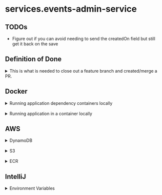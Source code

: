 # services.events-admin-service

## TODOs

- Figure out if you can avoid needing to send the createdOn field but still get it back on the save

## Definition of Done

<details>
  <summary>This is what is needed to close out a feature branch and created/merge a PR.</summary>

- Contract created/updated
- Dependencies added to pom(s) are commented with what their usage is
- Layers are created/updated and follows naming conventions:
    - Controller
    - Service
    - DAO
    - DTO
- Features and tests are added/updated
- API collection (Bruno) is updated and committed to api-client repository
- Bump the version of the app in the pom
- Update the [change log](./CHANGELOG.md)

</details>

## Docker

<details>
  <summary>Running application dependency containers locally</summary>

#### Start the containers

```bash
dockerlocalup
```

```bash
docker compose -f ./docker-compose.local.yml up -d
```

#### Stop the containers

```bash
dockerlocaldown
```

```bash
docker compose -f ./docker-compose.local.yml down
```

</details>

<br />

<details>
  <summary>Running application in a container locally</summary>

This is how to create a new build of the Application and package it into a Docker container

```bash
mvn package -Dpackaging=docker
```

Start the Event Admin Service in Docker

```bash
docker run -d --name events-admin-service -e MICRONAUT_ENVIRONMENTS=dev -e AWS_REGION=us-east-1 -p 8080:8080 events-admin-service:latest
```

```bash
docker stop events-admin-service
```

</details>

## AWS

<details>
<summary>DynamoDB</summary>

**Note** There is an alias assumed if using the `awslocalddb` command below. The alias assumes you have set the
following:

```bash
awslocalddb=aws --profile=local --endpoint-url http://localhost:8000
```

List out the tables created

```bash
awslocalddb dynamodb list-tables
```

List out data in a table

```bash
awslocalddb dynamodb scan --table-name SERVICES_EVENTS_ADMIN_SERVICE_LOCAL
```

</details>

<br />

<details>
<summary>S3</summary>

**Note** There is an alias assumed if using the `awslocals3` command below. The alias assumes you have set the
following:

```
awslocals3=aws --profile=local --endpoint-url http://localhost:9090
```

List out the buckets that exits

```bash
awslocals3 s3 ls
```

List out the files in a bucket

```bash
awslocals3 s3 ls event-admin-service-file-storage
```

List out the content of a file in a bucket

```bash
awslocals3 s3 cp s3://event-admin-service-file-storage/4f2d25cc-cb66-4e29-ac36-c20ce83fb28a/2024-04-16T20:13:19.074960.csv -
```

</details>

<br />

<details>
<summary>ECR</summary>

#### Registry

654918520080.dkr.ecr.us-east-1.amazonaws.com

#### Repository

services.events-admin-service

#### Logging in

```bash
aws ecr get-login-password --region us-east-1 | docker login --username AWS --password-stdin 654918520080.dkr.ecr.us-east-1.amazonaws.com
```

#### List Repositories

```bash
aws ecr describe-repositories
```

#### Tag a version to publish

Run the below command to list the images and their identifiers

```bash
dokcer images
```

```bash
docker tag identifier_from_docker_images 654918520080.dkr.ecr.us-east-1.amazonaws.com/services.events-admin-service
docker tag 2c65d71c3137 654918520080.dkr.ecr.us-east-1.amazonaws.com/services.events-admin-service
docker tag 6aafecc82c31 654918520080.dkr.ecr.us-east-1.amazonaws.com/services.events-admin-service
```

#### Publish after tagging

```bash
docker push 654918520080.dkr.ecr.us-east-1.amazonaws.com/services.events-admin-service
```

</details>

## IntelliJ

<details>
<summary>Environment Variables</summary>

```bash
MICRONAUT_ENVIRONMENTS=local
```

</details>
